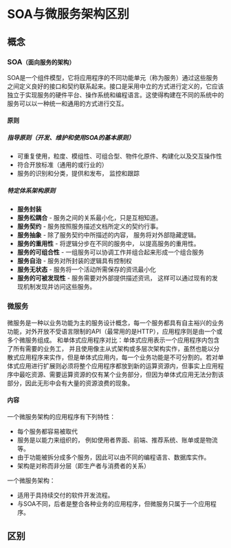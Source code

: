 # SOA与微服务架构区别

## 概念

### SOA<small>（面向服务的架构）</small>

SOA是一个组件模型，它将应用程序的不同功能单元（称为服务）通过这些服务之间定义良好的接口和契约联系起来。接口是采用中立的方式进行定义的，它应该独立于实现服务的硬件平台、操作系统和编程语言。这使得构建在不同的系统中的服务可以以一种统一和通用的方式进行交互。

#### 原则

##### 指导原则（开发、维护和使用SOA的基本原则）

- 可重复使用，粒度、模组性、可组合型、物件化原件、构建化以及交互操作性
- 符合开放标准（通用的或行业的）
- 服务的识别和分类，提供和发布， 监控和跟踪

##### 特定体系架构原则

- **服务封装**
- **服务松耦合** - 服务之间的关系最小化，只是互相知道。
- **服务契约** - 服务按照服务描述文档所定义的契约行事。
- **服务抽象** - 除了服务契约中所描述的内容， 服务将对外部隐藏逻辑。
- **服务的重用性** - 将逻辑分步在不同的服务中， 以提高服务的重用性。
- **服务的可组合性** - 一组服务可以协调工作并组合起来形成一个组合服务
- **服务自治** - 服务对所封装的逻辑具有控制权
- **服务无状态** - 服务将一个活动所需保存的资讯最小化
- **服务的可被发现性** - 服务需要对外部提供描述资讯， 这样可以通过现有的发现机制发现并访问这些服务。

### 微服务

微服务是一种以业务功能为主的服务设计概念，每一个服务都具有自主裕兴的业务功能，对外开放不受语言限制的API（最常用的是HTTP），应用程序则是由一个或多个微服务组成。
和单体式应用程序对比：单体式应用表示一个应用程序内包含了所有需要的业务工， 并且使用像主从式架构或多层次架构实作，虽然也能以分散式应用程序来实作，但是单体式应用内，每一个业务功能是不可分割的。若对单体式应用进行扩展则必须将整个应用程序都放到新的运算资源内，但事实上应用程序中最吃资源、需要运算资源的仅有某个业务部分，但因为单体式应用无法分割该部分，因此无形中会有大量的资源浪费的现象。

#### 内容

一个微服务架构的应用程序有下列特性：

- 每个服务都容易被取代
- 服务是以能力来组织的， 例如使用者界面、前端、推荐系统、账单或是物流等。
- 由于功能被拆分成多个服务，因此可以由不同的编程语言、数据库实作。
- 架构是对称而非分层（即生产者与消费者的关系）

一个微服务架构：

- 适用于具持续交付的软件开发流程。
- 与SOA不同，后者是整合各种业务的应用程序，但微服务只属于一个应用程序。

## 区别
